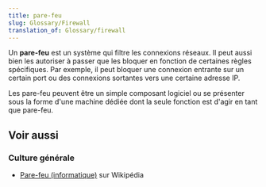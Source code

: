 ```yaml
---
title: pare-feu
slug: Glossary/Firewall
translation_of: Glossary/firewall
---
```


Un **pare-feu** est un système qui filtre les connexions réseaux. Il peut aussi bien les autoriser à passer que les bloquer en fonction de certaines règles spécifiques. Par exemple, il peut bloquer une connexion entrante sur un certain port ou des connexions sortantes vers une certaine adresse IP.

Les pare-feu peuvent être un simple composant logiciel ou se présenter sous la forme d'une machine dédiée dont la seule fonction est d'agir en tant que pare-feu.

## Voir aussi

### Culture générale

- [Pare-feu (informatique)](https://fr.wikipedia.org/wiki/Pare-feu_(informatique)) sur Wikipédia
